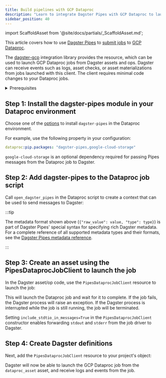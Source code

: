 ```yaml
---
title: Build pipelines with GCP Dataproc
description: "Learn to integrate Dagster Pipes with GCP Dataproc to launch external code from Dagster assets."
sidebar_position: 40
---
```


import ScaffoldAsset from '@site/docs/partials/\_ScaffoldAsset.md';

<ScaffoldAsset />

This article covers how to use [Dagster Pipes](/guides/build/external-pipelines/) to [submit jobs](https://cloud.google.com/dataproc/docs/guides/submit-job) to [GCP Dataproc](https://cloud.google.com/dataproc).

The [dagster-gcp](/api/libraries/dagster-gcp) integration library provides the <PyObject section="libraries" module="dagster_gcp" object="pipes.PipesDataprocJobClient" /> resource, which can be used to launch GCP Dataproc jobs from Dagster assets and ops. Dagster can receive events such as logs, asset checks, or asset materializations from jobs launched with this client. The client requires minimal code changes to your Dataproc jobs.


<details>
  <summary>Prerequisites</summary>

    - **In the Dagster environment**, you'll need to:

      - Install the following packages:

          ```shell
          uv pip install dagster dagster-webserver 'dagster-gcp[dataproc]'
          ```

          Refer to the [Dagster installation guide](/getting-started/installation) for more info.

      - **Configure GCP authentication for applications**. If you don't have this set up already, refer to the [GCP authentication guide](https://cloud.google.com/docs/authentication/gcloud).

    - **In GCP**, you'll need:

      - An existing project with a Dataproc cluster.
      - Prepared infrastructure such as GCS buckets, IAM roles, and other resources required for your Dataproc job.

</details>

## Step 1: Install the dagster-pipes module in your Dataproc environment

Choose one of the [options](https://cloud.google.com/dataproc/docs/tutorials/python-configuration) to install `dagster-pipes` in the Dataproc environment.

For example, use the following property in your configuration:

```yaml
dataproc:pip.packages: "dagster-pipes,google-cloud-storage"
```

`google-cloud-storage` is an optional dependency required for passing Pipes messages from the Dataproc job to Dagster.


## Step 2: Add dagster-pipes to the Dataproc job script

Call `open_dagster_pipes` in the Dataproc script to create a context that can be used to send messages to Dagster:

<CodeExample path="docs_snippets/docs_snippets/guides/dagster/dagster_pipes/gcp/dataproc_job/script.py" />

:::tip

The metadata format shown above (`{"raw_value": value, "type": type}`) is part of Dagster Pipes' special syntax for specifying rich Dagster metadata. For a complete reference of all supported metadata types and their formats, see the [Dagster Pipes metadata reference](/guides/build/external-pipelines/using-dagster-pipes/reference#passing-rich-metadata-to-dagster).

:::

## Step 3: Create an asset using the PipesDataprocJobClient to launch the job

In the Dagster asset/op code, use the `PipesDataprocJobClient` resource to launch the job:

<CodeExample path="docs_snippets/docs_snippets/guides/dagster/dagster_pipes/gcp/dataproc_job/dagster_code.py" startAfter="start_asset_marker" endBefore="end_asset_marker" title="src/<project_name>/defs/assets.py" />

This will launch the Dataproc job and wait for it to complete. If the job fails, the Dagster process will raise an exception. If the Dagster process is interrupted while the job is still running, the job will be terminated.

Setting `include_stdtio_in_messages=True` in the `PipesDataprocJobClient` constructor enables forwarding `stdout` and `stderr` from the job driver to Dagster.

## Step 4: Create Dagster definitions

Next, add the `PipesDataprocJobClient` resource to your project's <PyObject section="definitions" module="dagster" object="Definitions" /> object:

<CodeExample path="docs_snippets/docs_snippets/guides/dagster/dagster_pipes/gcp/dataproc_job/dagster_code.py" startAfter="start_definitions_marker" endBefore="end_definitions_marker" title="src/<project_name>/defs/resources.py" />

Dagster will now be able to launch the GCP Dataproc job from the `dataproc_asset` asset, and receive logs and events from the job.

